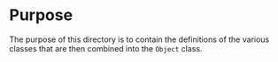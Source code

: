 # Purpose
The purpose of this directory is to contain the definitions of the various classes
that are then combined into the `Object` class.
